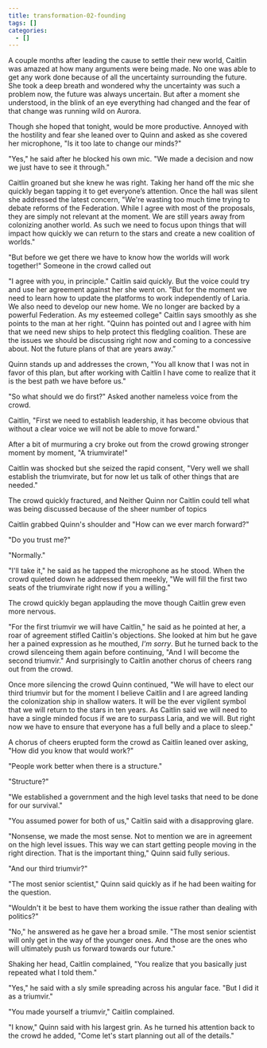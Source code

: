 ```yaml
---
title: transformation-02-founding
tags: []
categories:
  - []
---
```

A couple months after leading the cause to settle their new world, Caitlin was amazed at how many arguments were being made.  No one was able to get any work done because of all the uncertainty surrounding the future.  She took a deep breath and wondered why the uncertainty was such a problem now, the future was always uncertain.  But after a moment she understood, in the blink of an eye everything had changed and the fear of that change was running wild on Aurora.
 
Though she hoped that tonight, would be more productive.  Annoyed with the hostility and fear she leaned over to Quinn and asked as she covered her microphone, "Is it too late to change our minds?"  
 
"Yes," he said after he blocked his own mic.  "We made a decision and now we just have to see it through."  
 
Caitlin groaned but she knew he was right.  Taking her hand off the mic she quickly began tapping it to get everyone’s attention.  Once the hall was silent she addressed the latest concern, "We're wasting too much time trying to debate reforms of the Federation.  While I agree with most of the proposals, they are simply not relevant at the moment.  We are still years away from colonizing another world.  As such we need to focus upon things that will impact how quickly we can return to the stars and create a new coalition of worlds."
 
"But before we get there we have to know how the worlds will work together!" Someone in the crowd called out  
 
"I agree with you, in principle." Caitlin said quickly.  But the voice could try and use her agreement against her she went on.  "But for the moment we need to learn how to update the platforms to work independently of Laria.  We also need to develop our new home.  We no longer are backed by a powerful Federation.  As my esteemed college" Caitlin says smoothly as she points to the man at her right.  "Quinn has pointed out and I agree with him that we need new ships to help protect this fledgling coalition.  These are the issues we should be discussing right now and coming to a concessive about.  Not the future plans of that are years away.”
 
Quinn stands up and addresses the crown, "You all know that I was not in favor of this plan, but after working with Caitlin I have come to realize that it is the best path we have before us."  
 
"So what should we do first?"  Asked another nameless voice from the crowd.
 
Caitlin, "First we need to establish leadership, it has become obvious that without a clear voice we will not be able to move forward."  
 
After a bit of murmuring a cry broke out from the crowd growing stronger moment by moment, "A triumvirate!"  
 
Caitlin was shocked but she seized the rapid consent, "Very well we shall establish the triumvirate, but for now let us talk of other things that are needed."  
 
The crowd quickly fractured, and Neither Quinn nor Caitlin could tell what was being discussed because of the sheer number of topics  
 
Caitlin grabbed Quinn's shoulder and "How can we ever march forward?"  
 
"Do you trust me?"  
 
"Normally."  
 
"I'll take it," he said as he tapped the microphone as he stood.  When the crowd quieted down he addressed them meekly, "We will fill the first two seats of the triumvirate right now if you a willing."  
 
The crowd quickly began applauding the move though Caitlin grew even more nervous.  
 
"For the first triumvir we will have Caitlin," he said as he pointed at her, a roar of agreement stifled Caitlin's objections.  She looked at him but he gave her a pained expression as he mouthed, _I'm sorry_.  But he turned back to the crowd silenceing them again before continuing, "And I will become the second triumvir."  And surprisingly to Caitlin another chorus of cheers rang out from the crowd.  
 
Once more silencing the crowd Quinn continued, "We will have to elect our third triumvir but for the moment I believe Caitlin and I are agreed landing the colonization ship in shallow waters.  It will be the ever vigilent symbol that we will return to the stars in ten years.  As Caitlin said we will need to have a single minded focus if we are to surpass Laria, and we will.  But right now we have to ensure that everyone has a full belly and a place to sleep."  
 
A chorus of cheers erupted form the crowd as Caitlin leaned over asking, "How did you know that would work?"  
 
"People work better when there is a structure."  
 
"Structure?"  
 
"We established a government and the high level tasks that need to be done for our survival."  
 
"You assumed power for both of us," Caitlin said with a disapproving glare.
 
"Nonsense, we made the most sense.  Not to mention we are in agreement on the high level issues.  This way we can start getting people moving in the right direction.  That is the important thing," Quinn said fully serious.
 
"And our third triumvir?"
 
"The most senior scientist," Quinn said quickly as if he had been waiting for the question.
 
"Wouldn't it be best to have them working the issue rather than dealing with politics?"  
 
"No," he answered as he gave her a broad smile.  "The most senior scientist will only get in the way of the younger ones.  And those are the ones who will ultimately push us forward towards our future."
 
Shaking her head, Caitlin complained, "You realize that you basically just repeated what I told them."  
 
"Yes," he said with a sly smile spreading across his angular face.  "But I did it as a triumvir."  
 
"You made yourself a triumvir," Caitlin complained.
 
"I know," Quinn said with his largest grin.  As he turned his attention back to the crowd he added, "Come let's start planning out all of the details."